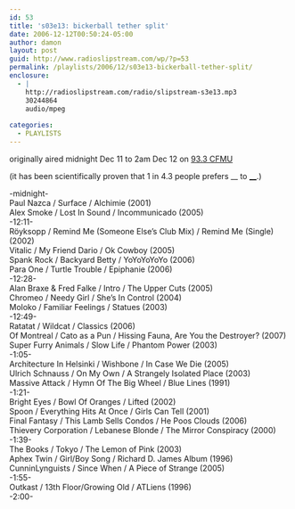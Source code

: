```yaml
---
id: 53
title: 's03e13: bickerball tether split'
date: 2006-12-12T00:50:24-05:00
author: damon
layout: post
guid: http://www.radioslipstream.com/wp/?p=53
permalink: /playlists/2006/12/s03e13-bickerball-tether-split/
enclosure:
  - |
    http://radioslipstream.com/radio/slipstream-s3e13.mp3
    30244864
    audio/mpeg
    
categories:
  - PLAYLISTS
---
```

originally aired midnight Dec 11 to 2am Dec 12 on [93.3 CFMU](http://cfmu.mcmaster.ca)

(it has been scientifically proven that 1 in 4.3 people prefers __ to [__](http://radioslipstream.com/radio/slipstream-s3e13.mp3).)

-midnight-  
Paul Nazca / Surface / Alchimie (2001)  
Alex Smoke / Lost In Sound / Incommunicado (2005)  
-12:11-  
Röyksopp / Remind Me (Someone Else’s Club Mix) / Remind Me (Single) (2002)  
Vitalic / My Friend Dario / Ok Cowboy (2005)  
Spank Rock / Backyard Betty / YoYoYoYoYo (2006)  
Para One / Turtle Trouble / Epiphanie (2006)  
-12:28-  
Alan Braxe & Fred Falke / Intro / The Upper Cuts (2005)  
Chromeo / Needy Girl / She’s In Control (2004)  
Moloko / Familiar Feelings / Statues (2003)  
-12:49-  
Ratatat / Wildcat / Classics (2006)  
Of Montreal / Cato as a Pun / Hissing Fauna, Are You the Destroyer? (2007)  
Super Furry Animals / Slow Life / Phantom Power (2003)  
-1:05-  
Architecture In Helsinki / Wishbone / In Case We Die (2005)  
Ulrich Schnauss / On My Own / A Strangely Isolated Place (2003)  
Massive Attack / Hymn Of The Big Wheel / Blue Lines (1991)  
-1:21-  
Bright Eyes / Bowl Of Oranges / Lifted (2002)  
Spoon / Everything Hits At Once / Girls Can Tell (2001)  
Final Fantasy / This Lamb Sells Condos / He Poos Clouds (2006)  
Thievery Corporation / Lebanese Blonde / The Mirror Conspiracy (2000)  
-1:39-  
The Books / Tokyo / The Lemon of Pink (2003)  
Aphex Twin / Girl/Boy Song / Richard D. James Album (1996)  
CunninLynguists / Since When / A Piece of Strange (2005)  
-1:55-  
Outkast / 13th Floor/Growing Old / ATLiens (1996)  
-2:00-